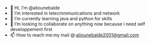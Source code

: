 - 👋 Hi, I’m @aliounebalde
- 👀 I’m interested in telecmmmunications and network
- 🌱 I’m currently learning java and python for skills
- 💞️ I’m looking to collaborate on anything now because i need self developpement first
- 📫 How to reach me:my mail @:aliounebalde2001@gmail.com

<!---
aliounebalde/aliounebalde is a ✨ special ✨ repository because its `README.md` (this file) appears on your GitHub profile.
You can click the Preview link to take a look at your changes.
--->
